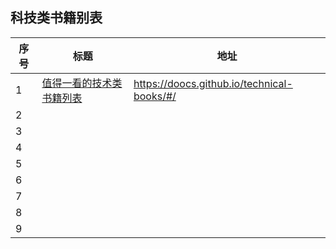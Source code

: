 ## 科技类书籍别表

| 序号 | 标题                                                         | 地址                                       |
| ---- | ------------------------------------------------------------ | ------------------------------------------ |
| 1    | [值得一看的技术类书籍列表](https://doocs.github.io/technical-books/#/) | https://doocs.github.io/technical-books/#/ |
| 2    |                                                              |                                            |
| 3    |                                                              |                                            |
| 4    |                                                              |                                            |
| 5    |                                                              |                                            |
| 6    |                                                              |                                            |
| 7    |                                                              |                                            |
| 8    |                                                              |                                            |
| 9    |                                                              |                                            |


